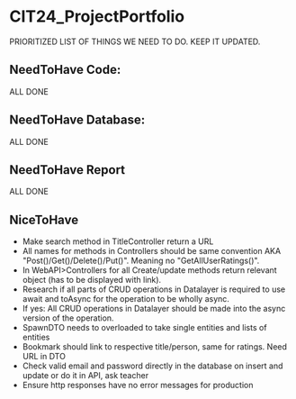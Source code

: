 # CIT24_ProjectPortfolio
PRIORITIZED LIST OF THINGS WE NEED TO DO. 
KEEP IT UPDATED.

## NeedToHave Code:
ALL DONE
## NeedToHave Database:
ALL DONE 
## NeedToHave Report
ALL DONE

## NiceToHave
- Make search method in TitleController return a URL
- All names for methods in Controllers should be same convention AKA "Post()/Get()/Delete()/Put()". Meaning no "GetAllUserRatings()".  
- In WebAPI>Controllers for all Create/update methods return relevant object (has to be displayed with link).
- Research if all parts of CRUD operations in Datalayer is required to use await and toAsync for the operation to be wholly async. 
- If yes: All CRUD operations in Datalayer should be made into the async version of the operation.
- SpawnDTO needs to overloaded to take single entities and lists of entities
- Bookmark should link to respective title/person, same for ratings. Need URL in DTO
- Check valid email and password directly in the database on insert and update or do it in API, ask teacher
- Ensure http responses have no error messages for production


